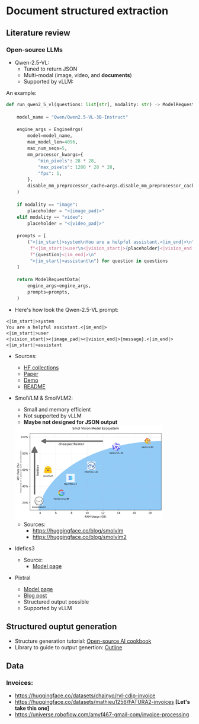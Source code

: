 # Document structured extraction

## Literature review

### Open-source LLMs

* Qwen-2.5-VL:
  * Tuned to return JSON
  * Multi-modal (image, video, and **documents**)
  * Supported by vLLM:

An example:

```python
def run_qwen2_5_vl(questions: list[str], modality: str) -> ModelRequestData:

    model_name = "Qwen/Qwen2.5-VL-3B-Instruct"

    engine_args = EngineArgs(
        model=model_name,
        max_model_len=4096,
        max_num_seqs=5,
        mm_processor_kwargs={
            "min_pixels": 28 * 28,
            "max_pixels": 1280 * 28 * 28,
            "fps": 1,
        },
        disable_mm_preprocessor_cache=args.disable_mm_preprocessor_cache,
    )

    if modality == "image":
        placeholder = "<|image_pad|>"
    elif modality == "video":
        placeholder = "<|video_pad|>"

    prompts = [
        ("<|im_start|>system\nYou are a helpful assistant.<|im_end|>\n"
         f"<|im_start|>user\n<|vision_start|>{placeholder}<|vision_end|>"
         f"{question}<|im_end|>\n"
         "<|im_start|>assistant\n") for question in questions
    ]

    return ModelRequestData(
        engine_args=engine_args,
        prompts=prompts,
    )
```

  * Here's how look the Qwen-2.5-VL prompt:
  ```
  <|im_start|>system
  You are a helpful assistant.<|im_end|>
  <|im_start|>user
  <|vision_start|><|image_pad|><|vision_end|>{message}.<|im_end|>
  <|im_start|>assistant
  ```

  * Sources:
    * [HF collections](https://huggingface.co/collections/Qwen/qwen25-vl-6795ffac22b334a837c0f9a5)
    * [Paper](https://arxiv.org/pdf/2502.13923)
    * [Demo](https://huggingface.co/spaces/Qwen/Qwen2.5-VL-72B-Instruct)
    * [README](https://github.com/QwenLM/Qwen2.5-VL/blob/main/README.md)
  
* SmolVLM & SmolVLM2:
  * Small and memory efficient
  * Not supported by vLLM
  * **Maybe not designed for JSON output**
  
  <img src="assets/smolvlm.png" width=400 />

  * Sources:
    * https://huggingface.co/blog/smolvlm
    * https://huggingface.co/blog/smolvlm2

* Idefics3
  * Source:
    * [Model page](https://huggingface.co/HuggingFaceM4/Idefics3-8B-Llama3)

* Pixtral
  * [Model page](https://huggingface.co/mistralai/Pixtral-12B-2409)
  * [Blog post](https://mistral.ai/news/pixtral-12b)
  * Structured output possible
  * Supported by vLLM


## Structured ouptut generation

* Structure generation tutorial: [Open-source AI cookbook](https://huggingface.co/learn/cookbook/en/structured_generation_vision_language_models) 
* Library to guide to output genertion: [Outline](https://huggingface.co/learn/cookbook/en/structured_generation_vision_language_models)

## Data

### Invoices:

* https://huggingface.co/datasets/chainyo/rvl-cdip-invoice 
* https://huggingface.co/datasets/mathieu1256/FATURA2-invoices **[Let's take this one]**
* https://universe.roboflow.com/amyf467-gmail-com/invoice-processing


